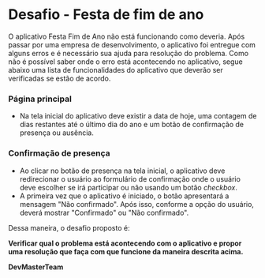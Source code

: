 ﻿# Desafio - Festa de fim de ano

O aplicativo Festa Fim de Ano não está funcionando como deveria. Após passar por uma empresa de desenvolvimento, o aplicativo foi entregue com alguns erros e é necessário sua ajuda para resolução do problema. Como não é possível saber onde o erro está acontecendo no aplicativo, segue abaixo uma lista de funcionalidades do aplicativo que deverão ser verificadas se estão de acordo.

### Página principal
- Na tela inicial do aplicativo deve existir a data de hoje, uma contagem de dias restantes até o último dia do ano e um botão de confirmação de presença ou ausência.
### Confirmação de presença
- Ao clicar no botão de presença na tela inicial, o aplicativo deve redirecionar o usuário ao formulário de confirmação onde o usuário deve escolher se irá participar ou não usando um botão _checkbox_.
- A primeira vez que o aplicativo é iniciado, o botão apresentará a mensagem "Não confirmado". Após isso, conforme a opção do usuário, deverá mostrar "Confirmado" ou "Não confirmado".


Dessa maneira, o desafio proposto é:

**Verificar qual o problema está acontecendo com o aplicativo e propor uma resolução que faça com que funcione da maneira descrita acima.**

**DevMasterTeam**